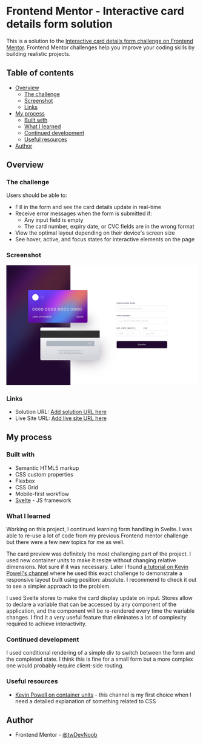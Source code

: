 # Frontend Mentor - Interactive card details form solution

This is a solution to the
[Interactive card details form challenge on Frontend Mentor](https://www.frontendmentor.io/challenges/interactive-card-details-form-XpS8cKZDWw).
Frontend Mentor challenges help you improve your coding skills by building
realistic projects.

## Table of contents

-   [Overview](#overview)
    -   [The challenge](#the-challenge)
    -   [Screenshot](#screenshot)
    -   [Links](#links)
-   [My process](#my-process)
    -   [Built with](#built-with)
    -   [What I learned](#what-i-learned)
    -   [Continued development](#continued-development)
    -   [Useful resources](#useful-resources)
-   [Author](#author)

## Overview

### The challenge

Users should be able to:

-   Fill in the form and see the card details update in real-time
-   Receive error messages when the form is submitted if:
    -   Any input field is empty
    -   The card number, expiry date, or CVC fields are in the wrong format
-   View the optimal layout depending on their device's screen size
-   See hover, active, and focus states for interactive elements on the page

### Screenshot

![](./src/lib/images/screenshot.png)

### Links

-   Solution URL: [Add solution URL here](https://your-solution-url.com)
-   Live Site URL: [Add live site URL here](https://your-live-site-url.com)

## My process

### Built with

-   Semantic HTML5 markup
-   CSS custom properties
-   Flexbox
-   CSS Grid
-   Mobile-first workflow
-   [Svelte](https://svelte.dev/) - JS framework

### What I learned

Working on this project, I continued learning form handling in Svelte. I was
able to re-use a lot of code from my previous Frontend mentor challenge but
there were a few new topics for me as well.

The card preview was definitely the most challenging part of the project. I used
new container units to make it resize without changing relative dimensions. Not
sure if it was necessary. Later I found
[a tutorial on Kevin Powell's channel](https://youtu.be/H04P5YXVssE) where he
used this exact challenge to demonstrate a responsive layout built using
position: absolute. I recommend to check it out to see a simpler approach to the
problem.

I used Svelte stores to make the card display update on input. Stores allow to
declare a variable that can be accessed by any component of the application, and
the component will be re-rendered every time the wariable changes. I find it a
very useful feature that eliminates a lot of complexity required to achieve
interactivity.

### Continued development

I used conditional rendering of a simple div to switch between the form and the
completed state. I think this is fine for a small form but a more complex one
would probably require client-side routing.

### Useful resources

-   [Kevin Powell on container units](https://youtu.be/ZSaAHb5dRwQ) - this
    channel is my first choice when I need a detailed explanation of something
    related to CSS

## Author

-   Frontend Mentor -
    [@twDevNoob](https://www.frontendmentor.io/profile/twDevNoob)
